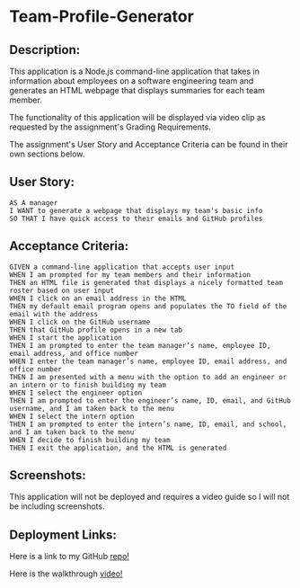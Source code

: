 # Team-Profile-Generator

## Description:

This application is a Node.js command-line application that takes in information about employees on a software engineering team and generates an HTML webpage that displays summaries for each team member.

The functionality of this application will be displayed via video clip as requested by the assignment's Grading Requirements.

The assignment's User Story and Acceptance Criteria can be found in their own sections below.

## User Story:

```
AS A manager
I WANT to generate a webpage that displays my team's basic info
SO THAT I have quick access to their emails and GitHub profiles
```

## Acceptance Criteria:

```
GIVEN a command-line application that accepts user input
WHEN I am prompted for my team members and their information
THEN an HTML file is generated that displays a nicely formatted team roster based on user input
WHEN I click on an email address in the HTML
THEN my default email program opens and populates the TO field of the email with the address
WHEN I click on the GitHub username
THEN that GitHub profile opens in a new tab
WHEN I start the application
THEN I am prompted to enter the team manager’s name, employee ID, email address, and office number
WHEN I enter the team manager’s name, employee ID, email address, and office number
THEN I am presented with a menu with the option to add an engineer or an intern or to finish building my team
WHEN I select the engineer option
THEN I am prompted to enter the engineer’s name, ID, email, and GitHub username, and I am taken back to the menu
WHEN I select the intern option
THEN I am prompted to enter the intern’s name, ID, email, and school, and I am taken back to the menu
WHEN I decide to finish building my team
THEN I exit the application, and the HTML is generated
```

## Screenshots:

This application will not be deployed and requires a video guide so I will not be including screenshots.

## Deployment Links:

Here is a link to my GitHub [repo!](https://github.com/roldanmoncada/Team-Profile-Generator)

Here is the walkthrough [video!](PLACEHOLDERTEXT)